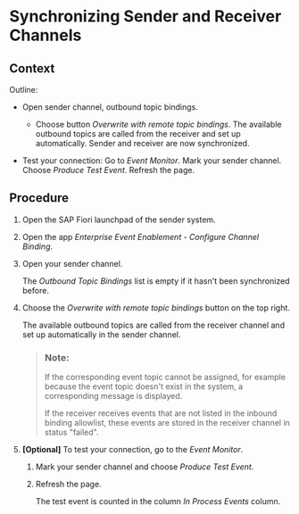 <!-- loio8c688ee64ca34d6ea2c0a3e8236f324d -->

# Synchronizing Sender and Receiver Channels



## Context

Outline:

-   Open sender channel, outbound topic bindings.
    -   Choose button *Overwrite with remote topic bindings*. The available outbound topics are called from the receiver and set up automatically. Sender and receiver are now synchronized.

-   Test your connection: Go to *Event Monitor*. Mark your sender channel. Choose *Produce Test Event*. Refresh the page.



## Procedure

1.  Open the SAP Fiori launchpad of the sender system.

2.  Open the app *Enterprise Event Enablement - Configure Channel Binding*.

3.  Open your sender channel.

    The *Outbound Topic Bindings* list is empty if it hasn't been synchronized before.

4.  Choose the *Overwrite with remote topic bindings* button on the top right.

    The available outbound topics are called from the receiver channel and set up automatically in the sender channel.

    > ### Note:  
    > If the corresponding event topic cannot be assigned, for example because the event topic doesn't exist in the system, a corresponding message is displayed.
    > 
    > If the receiver receives events that are not listed in the inbound binding allowlist, these events are stored in the receiver channel in status "failed".

5.  **\[Optional\]** To test your connection, go to the *Event Monitor*.

    1.  Mark your sender channel and choose *Produce Test Event*.

    2.  Refresh the page.

        The test event is counted in the column *In Process Events* column.



